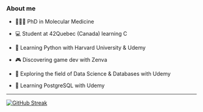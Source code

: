 
### About me

* 👩🏽‍🏫 PhD in Molecular Medicine 

* 💻 Student at 42Quebec (Canada) learning C

* 🐍 Learning Python with Harvard University & Udemy 

* 🎮 Discovering game dev with Zenva

* 🧮 Exploring the field of Data Science & Databases with Udemy

* 🐘 Learning PostgreSQL with Udemy 

-------------------

[![GitHub Streak](https://streak-stats.demolab.com?user=KariHab&theme=highcontrast&hide_border=true&date_format=M%20j%5B%2C%20Y%5D&mode=weekly&card_width=450&type=png)](https://git.io/streak-stats)
